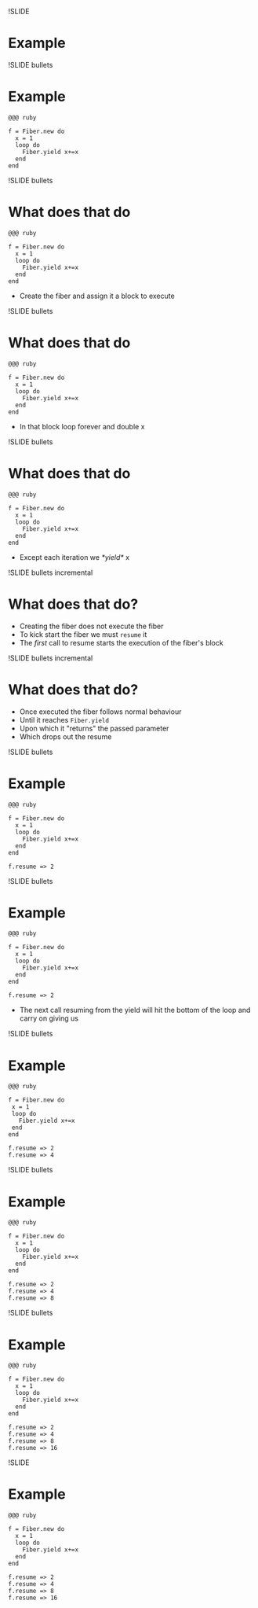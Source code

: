 !SLIDE
# Example #

!SLIDE bullets
# Example #
    @@@ ruby

    f = Fiber.new do
      x = 1
      loop do
        Fiber.yield x+=x
      end
    end
    
!SLIDE bullets
# What does that do #
    @@@ ruby

    f = Fiber.new do
      x = 1
      loop do
        Fiber.yield x+=x
      end
    end

* Create the fiber and assign it a block to execute

!SLIDE bullets
# What does that do #
    @@@ ruby

    f = Fiber.new do
      x = 1
      loop do
        Fiber.yield x+=x
      end
    end

* In that block loop forever and double x

!SLIDE bullets
# What does that do #
    @@@ ruby

    f = Fiber.new do
      x = 1
      loop do
        Fiber.yield x+=x
      end
    end

* Except each iteration we *\*yield\** x

!SLIDE bullets incremental
# What does that do? #

 * Creating the fiber does not execute the fiber
 * To kick start the fiber we must `resume` it
 * The *first* call to resume starts the execution of the fiber's block

!SLIDE bullets incremental

# What does that do? #

 * Once executed the fiber follows normal behaviour
 * Until it reaches `Fiber.yield`
 * Upon which it "returns" the passed parameter
 * Which drops out the resume

!SLIDE bullets
# Example #
    @@@ ruby

    f = Fiber.new do
      x = 1
      loop do
        Fiber.yield x+=x
      end
    end

    f.resume => 2

!SLIDE bullets
# Example #
    @@@ ruby

    f = Fiber.new do
      x = 1
      loop do
        Fiber.yield x+=x
      end
    end

    f.resume => 2
 * The next call resuming from the yield will hit the bottom of the loop and carry on giving us

!SLIDE bullets
# Example #
    @@@ ruby

    f = Fiber.new do
     x = 1
     loop do
       Fiber.yield x+=x
     end
    end

    f.resume => 2
    f.resume => 4

!SLIDE bullets
# Example #
    @@@ ruby

    f = Fiber.new do
      x = 1
      loop do
        Fiber.yield x+=x
      end
    end

    f.resume => 2
    f.resume => 4
    f.resume => 8
  
!SLIDE bullets
# Example #
    @@@ ruby

    f = Fiber.new do
      x = 1
      loop do
        Fiber.yield x+=x
      end
    end

    f.resume => 2
    f.resume => 4
    f.resume => 8
    f.resume => 16

!SLIDE
# Example #
    @@@ ruby
    
    f = Fiber.new do
      x = 1
      loop do
        Fiber.yield x+=x
      end
    end
    
    f.resume => 2
    f.resume => 4
    f.resume => 8
    f.resume => 16